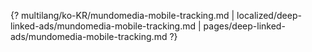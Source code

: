 {? multilang/ko-KR/mundomedia-mobile-tracking.md | localized/deep-linked-ads/mundomedia-mobile-tracking.md | pages/deep-linked-ads/mundomedia-mobile-tracking.md ?}
